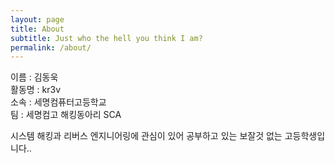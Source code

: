 ```yaml
---
layout: page
title: About
subtitle: Just who the hell you think I am?
permalink: /about/
---
```


이름 : 김동욱<br>
활동명 : kr3v<br>
소속 : 세명컴퓨터고등학교<br>
팀 : 세명컴고 해킹동아리 SCA<br>
<p>
시스템 해킹과 리버스 엔지니어링에 관심이 있어 공부하고 있는 보잘것 없는 고등학생입니다..
</p>

